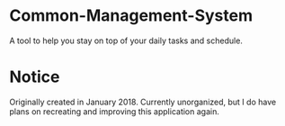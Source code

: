 # Common-Management-System
A tool to help you stay on top of your daily tasks and schedule.

# Notice
Originally created in January 2018.
Currently unorganized, but I do have plans on recreating and improving this application again.
